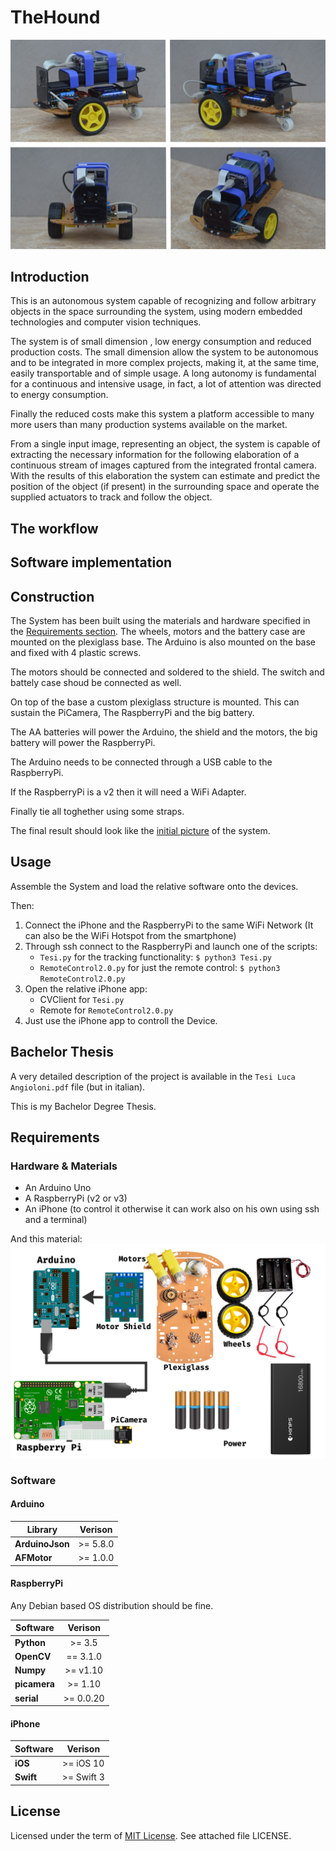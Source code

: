 # TheHound
![TheHoundPicture](./Images/CarPhoto.png)

## Introduction

This is an autonomous system capable of recognizing and follow arbitrary objects in the space surrounding the system, using modern embedded technologies and computer vision techniques.

The system is of small dimension , low energy consumption and reduced production costs. The small dimension allow the system to be autonomous and to be integrated in more complex projects, making it, at the same time, easily transportable and of simple usage.
A long autonomy is fundamental for a continuous and intensive usage, in fact, a lot of attention was directed to energy consumption.

Finally the reduced costs make this system a platform accessible to many more users than many production systems available on the market.

From a single input image, representing an object, the system is capable of extracting the necessary information for the following elaboration of a continuous stream of images captured from the integrated frontal camera. With the results of this elaboration the system can estimate and predict the position of the object (if present) in the surrounding space and operate the supplied actuators to track and follow the object.

## The workflow

## Software implementation

## Construction

The System has been built using the materials and hardware specified in the [Requirements section](#requirements).
The wheels, motors and the battery case are mounted on the plexiglass base. The Arduino is also mounted on the base and fixed with 4 plastic screws.

The motors should be connected and soldered to the shield. The switch and battely case shoud be connected as well.

On top of the base a custom plexiglass structure is mounted. This can sustain the PiCamera, The RaspberryPi and the big battery.

The AA batteries will power the Arduino, the shield and the motors, the big battery will power the RaspberryPi.

The Arduino needs to be connected through a USB cable to the RaspberryPi.

If the RaspberryPi is a v2 then it will need a WiFi Adapter.

Finally tie all toghether using some straps.

The final result should look like the [initial picture](./Images/CarPhoto.png) of the system.

## Usage

Assemble the System and load the relative software onto the devices.

Then:

1. Connect the iPhone and the RaspberryPi to the same WiFi Network (It can also be the WiFi Hotspot from the smartphone)
2. Through ssh connect to the RaspberryPi and launch one of the scripts:
    - `Tesi.py` for the tracking functionality: `$ python3 Tesi.py`
    - `RemoteControl2.0.py` for just the remote control: `$ python3 RemoteControl2.0.py`
3. Open the relative iPhone app:
    - CVClient for `Tesi.py`
    - Remote for `RemoteControl2.0.py`
4. Just use the iPhone app to controll the Device.
   

## Bachelor Thesis

A very detailed description of the project is available in the `Tesi Luca Angioloni.pdf` file (but in italian).

This is my Bachelor Degree Thesis.

## Requirements

### Hardware & Materials
- An Arduino Uno
- A RaspberryPi (v2 or v3)
- An iPhone (to control it otherwise it can work also on his own using ssh and a terminal)

And this material:
![Materials](./Images/Tools.png)

### Software

#### Arduino

| Library        | Verison        |
| -------------- |:--------------:|
|**ArduinoJson** |    >= 5.8.0    |
|**AFMotor**     |    >= 1.0.0    |

#### RaspberryPi

Any Debian based OS distribution should be fine.

| Software       | Verison        |
| -------------- |:--------------:|
| **Python**     |     >= 3.5     |
| **OpenCV**     |    == 3.1.0    |
| **Numpy**      |    >= v1.10    |
| **picamera**   |    >= 1.10     |
| **serial**     |    >= 0.0.20   |

#### iPhone

| Software       | Verison        |
| -------------- |:--------------:|
| **iOS**        |    >= iOS 10   |
| **Swift**      |   >= Swift 3   |

## License

Licensed under the term of [MIT License](http://en.wikipedia.org/wiki/MIT_License). See attached file LICENSE.
